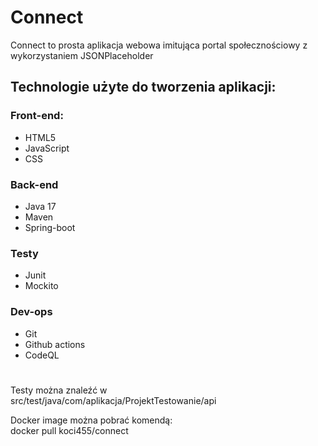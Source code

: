 <h1>Connect</h1>
<p>Connect to prosta aplikacja webowa imitująca portal społecznościowy z wykorzystaniem JSONPlaceholder</p>
<h2>Technologie użyte do tworzenia aplikacji:</h2>
<h3>Front-end:</h3>
<ul>
  <li>HTML5</li>
  <li>JavaScript</li>
  <li>CSS</li>
</ul>
<h3>Back-end</h3>
<ul>
  <li>Java 17</li>
  <li>Maven</li>
  <li>Spring-boot</li>
</ul>
<h3>Testy</h3>
<ul>
  <li>Junit</li>
  <li>Mockito</li>
</ul>
<h3>Dev-ops</h3>
<ul>
  <li>Git</li>
  <li>Github actions</li>
  <li>CodeQL</li>
</ul>
<h1></h1>
<p>
  Testy można znaleźć w <br>
  src/test/java/com/aplikacja/ProjektTestowanie/api
</p>
<p>Docker image można pobrać komendą:<br>
docker pull koci455/connect</p>
